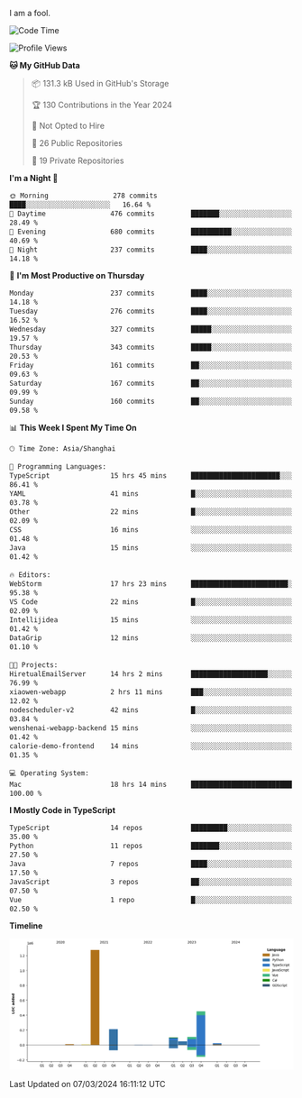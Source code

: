 I am a fool.

<!--START_SECTION:waka-->
![Code Time](http://img.shields.io/badge/Code%20Time-1%2C243%20hrs%2054%20mins-blue)

![Profile Views](http://img.shields.io/badge/Profile%20Views-2-blue)

**🐱 My GitHub Data** 

> 📦 131.3 kB Used in GitHub's Storage 
 > 
> 🏆 130 Contributions in the Year 2024
 > 
> 🚫 Not Opted to Hire
 > 
> 📜 26 Public Repositories 
 > 
> 🔑 19 Private Repositories 
 > 
**I'm a Night 🦉** 

```text
🌞 Morning                278 commits         ████░░░░░░░░░░░░░░░░░░░░░   16.64 % 
🌆 Daytime                476 commits         ███████░░░░░░░░░░░░░░░░░░   28.49 % 
🌃 Evening                680 commits         ██████████░░░░░░░░░░░░░░░   40.69 % 
🌙 Night                  237 commits         ████░░░░░░░░░░░░░░░░░░░░░   14.18 % 
```
📅 **I'm Most Productive on Thursday** 

```text
Monday                   237 commits         ████░░░░░░░░░░░░░░░░░░░░░   14.18 % 
Tuesday                  276 commits         ████░░░░░░░░░░░░░░░░░░░░░   16.52 % 
Wednesday                327 commits         █████░░░░░░░░░░░░░░░░░░░░   19.57 % 
Thursday                 343 commits         █████░░░░░░░░░░░░░░░░░░░░   20.53 % 
Friday                   161 commits         ██░░░░░░░░░░░░░░░░░░░░░░░   09.63 % 
Saturday                 167 commits         ██░░░░░░░░░░░░░░░░░░░░░░░   09.99 % 
Sunday                   160 commits         ██░░░░░░░░░░░░░░░░░░░░░░░   09.58 % 
```


📊 **This Week I Spent My Time On** 

```text
🕑︎ Time Zone: Asia/Shanghai

💬 Programming Languages: 
TypeScript               15 hrs 45 mins      ██████████████████████░░░   86.41 % 
YAML                     41 mins             █░░░░░░░░░░░░░░░░░░░░░░░░   03.78 % 
Other                    22 mins             █░░░░░░░░░░░░░░░░░░░░░░░░   02.09 % 
CSS                      16 mins             ░░░░░░░░░░░░░░░░░░░░░░░░░   01.48 % 
Java                     15 mins             ░░░░░░░░░░░░░░░░░░░░░░░░░   01.42 % 

🔥 Editors: 
WebStorm                 17 hrs 23 mins      ████████████████████████░   95.38 % 
VS Code                  22 mins             █░░░░░░░░░░░░░░░░░░░░░░░░   02.09 % 
Intellijidea             15 mins             ░░░░░░░░░░░░░░░░░░░░░░░░░   01.42 % 
DataGrip                 12 mins             ░░░░░░░░░░░░░░░░░░░░░░░░░   01.10 % 

🐱‍💻 Projects: 
HiretualEmailServer      14 hrs 2 mins       ███████████████████░░░░░░   76.99 % 
xiaowen-webapp           2 hrs 11 mins       ███░░░░░░░░░░░░░░░░░░░░░░   12.02 % 
nodescheduler-v2         42 mins             █░░░░░░░░░░░░░░░░░░░░░░░░   03.84 % 
wenshenai-webapp-backend 15 mins             ░░░░░░░░░░░░░░░░░░░░░░░░░   01.42 % 
calorie-demo-frontend    14 mins             ░░░░░░░░░░░░░░░░░░░░░░░░░   01.35 % 

💻 Operating System: 
Mac                      18 hrs 14 mins      █████████████████████████   100.00 % 
```

**I Mostly Code in TypeScript** 

```text
TypeScript               14 repos            █████████░░░░░░░░░░░░░░░░   35.00 % 
Python                   11 repos            ███████░░░░░░░░░░░░░░░░░░   27.50 % 
Java                     7 repos             ████░░░░░░░░░░░░░░░░░░░░░   17.50 % 
JavaScript               3 repos             ██░░░░░░░░░░░░░░░░░░░░░░░   07.50 % 
Vue                      1 repo              █░░░░░░░░░░░░░░░░░░░░░░░░   02.50 % 
```



**Timeline**

![Lines of Code chart](https://raw.githubusercontent.com/VeejaLiu/VeejaLiu/master/assets/bar_graph.png)


 Last Updated on 07/03/2024 16:11:12 UTC
<!--END_SECTION:waka-->

